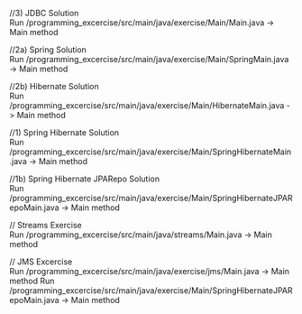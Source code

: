 //3) JDBC Solution <br />
Run /programming_excercise/src/main/java/exercise/Main/Main.java
-> Main method

//2a) Spring Solution <br />
Run /programming_excercise/src/main/java/exercise/Main/SpringMain.java
-> Main method

//2b) Hibernate Solution <br />
Run /programming_excercise/src/main/java/exercise/Main/HibernateMain.java
-> Main method

//1) Spring Hibernate Solution <br />
Run /programming_excercise/src/main/java/exercise/Main/SpringHibernateMain.java
-> Main method

//1b) Spring Hibernate JPARepo Solution <br />
Run /programming_excercise/src/main/java/exercise/Main/SpringHibernateJPARepoMain.java
-> Main method

// Streams Exercise <br />
Run /programming_excercise/src/main/java/streams/Main.java
-> Main method

// JMS Excercise <br />
Run /programming_excercise/src/main/java/exercise/jms/Main.java
-> Main method
Run /programming_excercise/src/main/java/exercise/Main/SpringHibernateJPARepoMain.java
-> Main method
